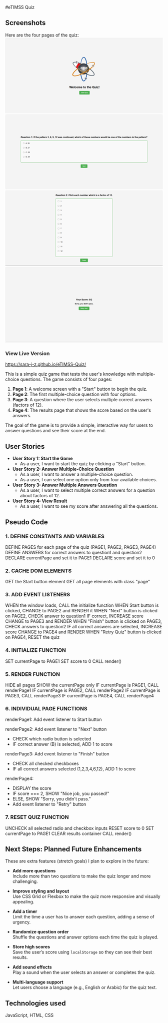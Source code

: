 #eTIMSS Quiz

##  Screenshots
Here are the four pages of the quiz:
![Welcome Page - Start Button](images/page1.png)
![Question Page - Multiple Choice](images/page2.png)
![Question Page - Multiple Answers](images/page3.png)
![Results Page - Final Score](images/page4.png)

### View Live Version
https://sara-j-z.github.io/eTIMSS-Quiz/



This is a simple quiz game that tests the user's knowledge with multiple-choice questions. The game consists of four pages:

1. **Page 1**: A welcome screen with a "Start" button to begin the quiz.
2. **Page 2**: The first multiple-choice question with four options.
3. **Page 3**: A question where the user selects multiple correct answers (factors of 12).
4. **Page 4**: The results page that shows the score based on the user's answers.

The goal of the game is to provide a simple, interactive way for users to answer questions and see their score at the end.

## User Stories

- **User Story 1: Start the Game**
    - As a user, I want to start the quiz by clicking a "Start" button.
- **User Story 2: Answer Multiple-Choice Question**
    - As a user, I want to answer a multiple-choice question.
    - As a user, I can select one option only from four available choices.
- **User Story 3: Answer Multiple Answers Question**
    - As a user, I want to select multiple correct answers for a question about factors of 12.
- **User Story 4: View Result**
    - As a user, I want to see my score after answering all the questions.

## Pseudo Code

### 1. DEFINE CONSTANTS AND VARIABLES
DEFINE PAGES for each page of the quiz (PAGE1, PAGE2, PAGE3, PAGE4)
DEFINE ANSWERS for correct answers to question1 and question2
DECLARE currentPage and set it to PAGE1
DECLARE score and set it to 0

### 2. CACHE DOM ELEMENTS
GET the Start button element
GET all page elements with class "page"

### 3. ADD EVENT LISTENERS
WHEN the window loads, CALL the initialize function
WHEN Start button is clicked, CHANGE to PAGE2 and RENDER it
WHEN "Next" button is clicked on PAGE2, CHECK answer to question1
    IF correct, INCREASE score
    CHANGE to PAGE3 and RENDER
WHEN "Finish" button is clicked on PAGE3, CHECK answers to question2
    IF all correct answers are selected, INCREASE score
    CHANGE to PAGE4 and RENDER
WHEN "Retry Quiz" button is clicked on PAGE4, RESET the quiz

### 4. INITIALIZE FUNCTION
SET currentPage to PAGE1
SET score to 0
CALL render()

### 5. RENDER FUNCTION
HIDE all pages
SHOW the currentPage only
IF currentPage is PAGE1, CALL renderPage1
IF currentPage is PAGE2, CALL renderPage2
IF currentPage is PAGE3, CALL renderPage3
IF currentPage is PAGE4, CALL renderPage4

### 6. INDIVIDUAL PAGE FUNCTIONS
renderPage1: Add event listener to Start button

renderPage2: Add event listener to "Next" button
  - CHECK which radio button is selected
  - IF correct answer (B) is selected, ADD 1 to score

renderPage3: Add event listener to "Finish" button
  - CHECK all checked checkboxes
  - IF all correct answers selected (1,2,3,4,6,12), ADD 1 to score

renderPage4:
  - DISPLAY the score
  - IF score === 2, SHOW "Nice job, you passed!"
  - ELSE, SHOW "Sorry, you didn't pass."
  - Add event listener to "Retry" button

### 7. RESET QUIZ FUNCTION
UNCHECK all selected radio and checkbox inputs
RESET score to 0
SET currentPage to PAGE1
CLEAR results container
CALL render()

##  Next Steps: Planned Future Enhancements

These are extra features (stretch goals) I plan to explore in the future:

- **Add more questions**  
  Include more than two questions to make the quiz longer and more challenging.

-  **Improve styling and layout**  
  Use CSS Grid or Flexbox to make the quiz more responsive and visually appealing.

-  **Add a timer**  
  Limit the time a user has to answer each question, adding a sense of urgency.

-  **Randomize question order**  
  Shuffle the questions and answer options each time the quiz is played.

- **Store high scores**  
  Save the user’s score using `localStorage` so they can see their best results.

- **Add sound effects**  
  Play a sound when the user selects an answer or completes the quiz.

- **Multi-language support**  
  Let users choose a language (e.g., English or Arabic) for the quiz text.

##  Technologies used

JavaScript, HTML, CSS

